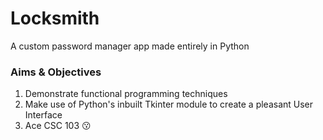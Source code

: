 # Locksmith 
A custom password manager app made entirely in Python

### Aims & Objectives
1. Demonstrate functional programming techniques
2. Make use of Python's inbuilt Tkinter module to create a pleasant User Interface
3. Ace CSC 103 😗
